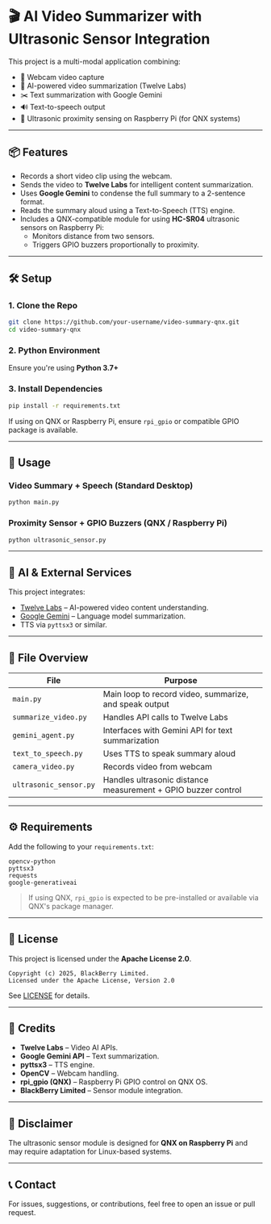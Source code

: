 # 🎬 AI Video Summarizer with Ultrasonic Sensor Integration

This project is a multi-modal application combining:

- 🎥 Webcam video capture
- 🧠 AI-powered video summarization (Twelve Labs)
- ✂️ Text summarization with Google Gemini
- 🔊 Text-to-speech output
- 📏 Ultrasonic proximity sensing on Raspberry Pi (for QNX systems)

---

## 📦 Features

- Records a short video clip using the webcam.
- Sends the video to **Twelve Labs** for intelligent content summarization.
- Uses **Google Gemini** to condense the full summary to a 2-sentence format.
- Reads the summary aloud using a Text-to-Speech (TTS) engine.
- Includes a QNX-compatible module for using **HC-SR04** ultrasonic sensors on Raspberry Pi:
  - Monitors distance from two sensors.
  - Triggers GPIO buzzers proportionally to proximity.

---

## 🛠️ Setup

### 1. Clone the Repo

```bash
git clone https://github.com/your-username/video-summary-qnx.git
cd video-summary-qnx
```

### 2. Python Environment

Ensure you're using **Python 3.7+**

### 3. Install Dependencies

```bash
pip install -r requirements.txt
```

If using on QNX or Raspberry Pi, ensure `rpi_gpio` or compatible GPIO package is available.

---

## 🚀 Usage

### Video Summary + Speech (Standard Desktop)

```bash
python main.py
```

### Proximity Sensor + GPIO Buzzers (QNX / Raspberry Pi)

```bash
python ultrasonic_sensor.py
```

---

## 🧠 AI & External Services

This project integrates:

- [Twelve Labs](https://www.twelvelabs.io/) – AI-powered video content understanding.
- [Google Gemini](https://deepmind.google/technologies/gemini/) – Language model summarization.
- TTS via `pyttsx3` or similar.

---

## 📁 File Overview

| File                  | Purpose                                                       |
|-----------------------|---------------------------------------------------------------|
| `main.py`             | Main loop to record video, summarize, and speak output        |
| `summarize_video.py`  | Handles API calls to Twelve Labs                              |
| `gemini_agent.py`     | Interfaces with Gemini API for text summarization             |
| `text_to_speech.py`   | Uses TTS to speak summary aloud                               |
| `camera_video.py`     | Records video from webcam                                     |
| `ultrasonic_sensor.py`| Handles ultrasonic distance measurement + GPIO buzzer control |

---

## ⚙️ Requirements

Add the following to your `requirements.txt`:

```text
opencv-python
pyttsx3
requests
google-generativeai
```

> If using QNX, `rpi_gpio` is expected to be pre-installed or available via QNX's package manager.

---

## 📜 License

This project is licensed under the **Apache License 2.0**.

```text
Copyright (c) 2025, BlackBerry Limited.
Licensed under the Apache License, Version 2.0
```

See [LICENSE](LICENSE) for details.

---

## 🙏 Credits

- **Twelve Labs** – Video AI APIs.
- **Google Gemini API** – Text summarization.
- **pyttsx3** – TTS engine.
- **OpenCV** – Webcam handling.
- **rpi_gpio (QNX)** – Raspberry Pi GPIO control on QNX OS.
- **BlackBerry Limited** – Sensor module integration.

---

## 🧪 Disclaimer

The ultrasonic sensor module is designed for **QNX on Raspberry Pi** and may require adaptation for Linux-based systems.

---

## 📞 Contact

For issues, suggestions, or contributions, feel free to open an issue or pull request.
